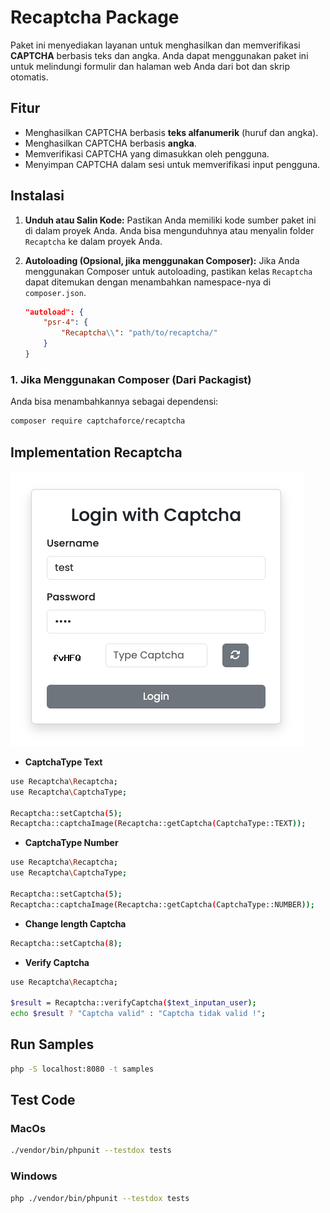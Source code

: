 # Recaptcha Package

Paket ini menyediakan layanan untuk menghasilkan dan memverifikasi **CAPTCHA** berbasis teks dan angka. Anda dapat menggunakan paket ini untuk melindungi formulir dan halaman web Anda dari bot dan skrip otomatis.

## Fitur

- Menghasilkan CAPTCHA berbasis **teks alfanumerik** (huruf dan angka).
- Menghasilkan CAPTCHA berbasis **angka**.
- Memverifikasi CAPTCHA yang dimasukkan oleh pengguna.
- Menyimpan CAPTCHA dalam sesi untuk memverifikasi input pengguna.

## Instalasi

1. **Unduh atau Salin Kode:**
   Pastikan Anda memiliki kode sumber paket ini di dalam proyek Anda. Anda bisa mengunduhnya atau menyalin folder `Recaptcha` ke dalam proyek Anda.

2. **Autoloading (Opsional, jika menggunakan Composer):**
   Jika Anda menggunakan Composer untuk autoloading, pastikan kelas `Recaptcha` dapat ditemukan dengan menambahkan namespace-nya di `composer.json`.

   ```json
   "autoload": {
       "psr-4": {
           "Recaptcha\\": "path/to/recaptcha/"
       }
   }
   ```
### 1. **Jika Menggunakan Composer (Dari Packagist)**

Anda bisa menambahkannya sebagai dependensi:

```bash
composer require captchaforce/recaptcha
```

## Implementation Recaptcha
![Screenshot](assets/screenshoot.png)

- **CaptchaType Text**
```bash
use Recaptcha\Recaptcha;
use Recaptcha\CaptchaType;

Recaptcha::setCaptcha(5);
Recaptcha::captchaImage(Recaptcha::getCaptcha(CaptchaType::TEXT));
```
- **CaptchaType Number**
```bash
use Recaptcha\Recaptcha;
use Recaptcha\CaptchaType;

Recaptcha::setCaptcha(5);
Recaptcha::captchaImage(Recaptcha::getCaptcha(CaptchaType::NUMBER));
```
- **Change length Captcha**
```bash
Recaptcha::setCaptcha(8);
```
- **Verify Captcha**
```bash
use Recaptcha\Recaptcha;

$result = Recaptcha::verifyCaptcha($text_inputan_user);
echo $result ? "Captcha valid" : "Captcha tidak valid !";
```

## Run Samples
```bash
php -S localhost:8080 -t samples
```

## Test Code
### MacOs
```bash
./vendor/bin/phpunit --testdox tests
```
### Windows
```bash
php ./vendor/bin/phpunit --testdox tests
```